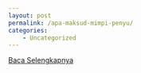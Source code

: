 ```yaml
---
layout: post
permalink: /apa-maksud-mimpi-penyu/
categories:
    - Uncategorized
---
```


[Baca Selengkapnya](/02)
